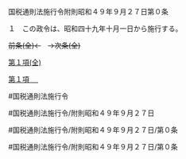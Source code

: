 国税通則法施行令附則昭和４９年９月２７日第０条

１　この政令は、昭和四十九年十月一日から施行する。

~~前条(全)←~~　~~→次条(全)~~

[第１項(全)](国税通則法施行＿令附則昭和４９年９月２７日第０条第１項_.md)  

[第１項 　 ](国税通則法施行＿令附則昭和４９年９月２７日第０条第１項.md)  

#国税通則法施行令

#国税通則法施行令/附則昭和４９年９月２７日

#国税通則法施行令/附則昭和４９年９月２７日/第０条

#国税通則法施行令/附則昭和４９年９月２７日/第０条

